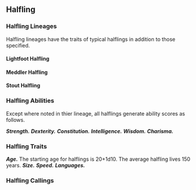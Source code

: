 ## Halfling

<!--Add copy here -->

### Halfling Lineages

Halfling lineages have the traits of typical halflings in addition to those specified.

#### Lightfoot Halfling

<!--Add copy here -->

#### Meddler Halfling

<!--Add copy here -->

#### Stout Halfling

<!--Add copy here -->

### Halfling Abilities

Except where noted in thier lineage, all halflings generate ability scores as follows.

***Strength.*** <!--Add copy here -->
***Dexterity.*** <!--Add copy here -->
***Constitution.*** <!--Add copy here -->
***Intelligence.*** <!--Add copy here -->
***Wisdom.*** <!--Add copy here -->
***Charisma.*** <!--Add copy here -->

### Halfling Traits

***Age.*** The starting age for halflings is 20+1d10. The average halfling lives 150 years.
***Size.*** <!--Add copy here -->
***Speed.*** <!--Add copy here -->
***Languages.*** <!--Add copy here -->

### Halfling Callings

<!--Add copy here -->

